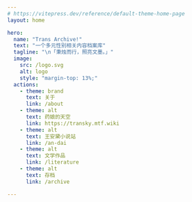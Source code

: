 ```yaml
---
# https://vitepress.dev/reference/default-theme-home-page
layout: home

hero:
  name: "Trans Archive!"
  text: "一个多元性别相关内容档案库"
  tagline: "\n「秉烛而行，照亮文墨。」"
  image:
    src: /logo.svg
    alt: logo
    style: "margin-top: 13%;"
  actions:
    - theme: brand
      text: 关于
      link: /about
    - theme: alt
      text: 药娘的天空
      link: https://transky.mtf.wiki
    - theme: alt
      text: 王安黛小说站
      link: /an-dai
    - theme: alt
      text: 文学作品
      link: /literature
    - theme: alt
      text: 存档
      link: /archive

---
```


